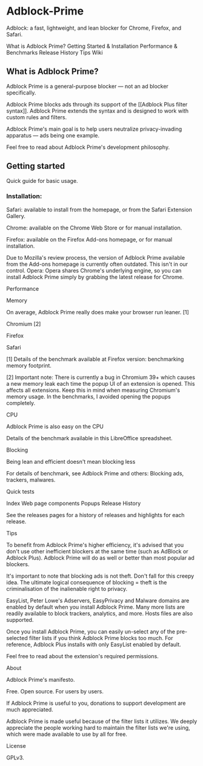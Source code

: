 # Adblock-Prime
Adblock: a fast, lightweight, and lean blocker for Chrome, Firefox, and Safari.

What is Adblock Prime?
Getting Started & Installation
Performance & Benchmarks
Release History
Tips
Wiki

## What is Adblock Prime?

Adblock Prime is a general-purpose blocker — not an ad blocker specifically.

Adblock Prime blocks ads through its support of the [[Adblock Plus filter syntax]]. Adblock Prime extends the syntax and is designed to work with custom rules and filters.

Adblock Prime's main goal is to help users neutralize privacy-invading apparatus — ads being one example.

Feel free to read about Adblock Prime's development philosophy.

## Getting started

Quick guide for basic usage.

### Installation:

Safari: available to install from the homepage, or from the Safari Extension Gallery.

Chrome: available on the Chrome Web Store or for manual installation.

Firefox: available on the Firefox Add-ons homepage, or for manual installation.

Due to Mozilla's review process, the version of Adblock Prime available from the Add-ons homepage is currently often outdated. This isn't in our control.
Opera: Opera shares Chrome's underlying engine, so you can install Adblock Prime simply by grabbing the latest release for Chrome.

Performance

Memory

On average, Adblock Prime really does make your browser run leaner. [1]

Chromium [2]


Firefox


Safari


[1] Details of the benchmark available at Firefox version: benchmarking memory footprint.

[2] Important note: There is currently a bug in Chromium 39+ which causes a new memory leak each time the popup UI of an extension is opened. This affects all extensions. Keep this in mind when measuring Chromium's memory usage. In the benchmarks, I avoided opening the popups completely.

CPU

Adblock Prime is also easy on the CPU

Details of the benchmark available in this LibreOffice spreadsheet.

Blocking

Being lean and efficient doesn't mean blocking less

For details of benchmark, see Adblock Prime and others: Blocking ads, trackers, malwares.

Quick tests

Index
Web page components
Popups
Release History

See the releases pages for a history of releases and highlights for each release.

Tips

To benefit from Adblock Prime's higher efficiency, it's advised that you don't use other inefficient blockers at the same time (such as AdBlock or Adblock Plus). Adblock Prime will do as well or better than most popular ad blockers.

It's important to note that blocking ads is not theft. Don't fall for this creepy idea. The ultimate logical consequence of blocking = theft is the criminalisation of the inalienable right to privacy.

EasyList, Peter Lowe's Adservers, EasyPrivacy and Malware domains are enabled by default when you install Adblock Prime. Many more lists are readily available to block trackers, analytics, and more. Hosts files are also supported.

Once you install Adblock Prime, you can easily un-select any of the pre-selected filter lists if you think Adblock Prime blocks too much. For reference, Adblock Plus installs with only EasyList enabled by default.

Feel free to read about the extension's required permissions.

About

Adblock Prime's manifesto.

Free. Open source. For users by users.

If Adblock Prime is useful to you, donations to support development are much appreciated.

Adblock Prime is made useful because of the filter lists it utilizes. We deeply appreciate the people working hard to maintain the filter lists we're using, which were made available to use by all for free.

License

GPLv3.
